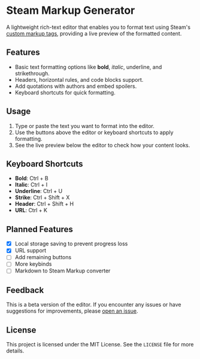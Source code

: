 # Steam Markup Generator

A lightweight rich-text editor that enables you to format text using Steam's [custom markup tags](https://steamcommunity.com/comment/Recommendation/formattinghelp), providing a live preview of the formatted content.

## Features

- Basic text formatting options like **bold**, *italic*, underline, and strikethrough.
- Headers, horizontal rules, and code blocks support.
- Add quotations with authors and embed spoilers.
- Keyboard shortcuts for quick formatting.
  
## Usage

1. Type or paste the text you want to format into the editor.
2. Use the buttons above the editor or keyboard shortcuts to apply formatting.
3. See the live preview below the editor to check how your content looks.

## Keyboard Shortcuts

- **Bold**: Ctrl + B
- **Italic**: Ctrl + I
- **Underline**: Ctrl + U
- **Strike**: Ctrl + Shift + X
- **Header**: Ctrl + Shift + H
- **URL**: Ctrl + K

## Planned Features
- [x] Local storage saving to prevent progress loss
- [x] URL support
- [ ] Add remaining buttons
- [ ] More keybinds
- [ ] Markdown to Steam Markup converter

## Feedback

This is a beta version of the editor. If you encounter any issues or have suggestions for improvements, please [open an issue](https://github.com/bijx/Steam-Markup-Generator/issues).

## License

This project is licensed under the MIT License. See the `LICENSE` file for more details.
 